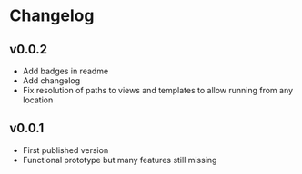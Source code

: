 # Changelog

## v0.0.2
- Add badges in readme
- Add changelog
- Fix resolution of paths to views and templates to allow running from any location


## v0.0.1
- First published version
- Functional prototype but many features still missing
